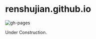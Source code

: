 # renshujian.github.io

![gh-pages](https://github.com/renshujian/renshujian.github.io/workflows/gh-pages/badge.svg)

Under Construction.
